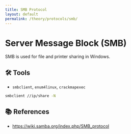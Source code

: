 ```yaml
---
title: SMB Protocol
layout: default
permalink: /theory/protocols/smb/
---
```


# Server Message Block (SMB)

SMB is used for file and printer sharing in Windows.

## 🛠️ Tools

- `smbclient`, `enum4linux`, `crackmapexec`

```bash
smbclient //ip/share -N
```

## 📚 References

- https://wiki.samba.org/index.php/SMB_protocol
